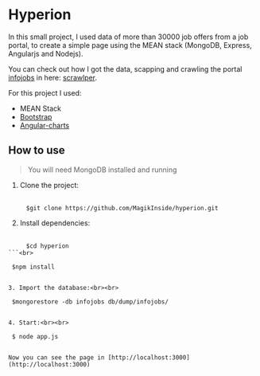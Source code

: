 Hyperion
========

In this small project, I used data of more than 30000 job offers from a job portal, to create a simple page using the MEAN stack (MongoDB, Express, Angularjs and Nodejs).

You can check out how I got the data, scapping and crawling the portal [infojobs](http://www.infojobs.net/) in here: [scrawlper](https://github.com/MagikInside/scrawlper).

For this project I used:

+ MEAN Stack
+ [Bootstrap](http://getbootstrap.com/)
+ [Angular-charts](https://github.com/chinmaymk/angular-charts)



## How to use

> You will need MongoDB installed and running

1. Clone the project:<br><br>
```
     $git clone https://github.com/MagikInside/hyperion.git
```

2. Install dependencies:<br><br>
```
     $cd hyperion
```<br>
```
     $npm install
```

3. Import the database:<br><br>
```
     $mongorestore -db infojobs db/dump/infojobs/
```

4. Start:<br><br>
```
     $ node app.js
```

Now you can see the page in [http://localhost:3000](http://localhost:3000)